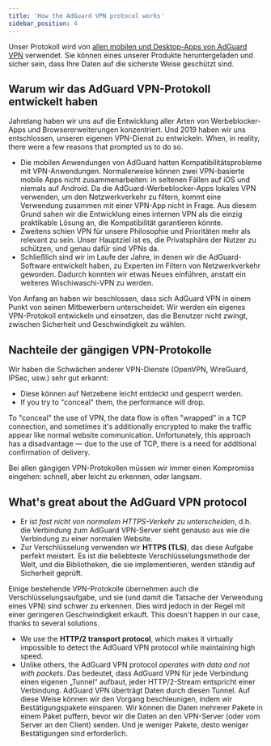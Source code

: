 ```yaml
---
title: 'How the AdGuard VPN protocol works'
sidebar_position: 4
---
```


Unser Protokoll wird von [allen mobilen und Desktop-Apps von AdGuard VPN](https://adguard-vpn.com/welcome.html) verwendet. Sie können eines unserer Produkte heruntergeladen und sicher sein, dass Ihre Daten auf die sicherste Weise geschützt sind.

## Warum wir das AdGuard VPN-Protokoll entwickelt haben

Jahrelang haben wir uns auf die Entwicklung aller Arten von Werbeblocker-Apps und Browsererweiterungen konzentriert. Und 2019 haben wir uns entschlossen, unseren eigenen VPN-Dienst zu entwickeln. When, in reality, there were a few reasons that prompted us to do so.

- Die mobilen Anwendungen von AdGuard hatten Kompatibilitätsprobleme mit VPN-Anwendungen. Normalerweise können zwei VPN-basierte mobile Apps nicht zusammenarbeiten: in seltenen Fällen auf iOS und niemals auf Android. Da die AdGuard-Werbeblocker-Apps lokales VPN verwenden, um den Netzwerkverkehr zu filtern, kommt eine Verwendung zusammen mit einer VPN-App nicht in Frage. Aus diesem Grund sahen wir die Entwicklung eines internen VPN als die einzig praktikable Lösung an, die Kompatibilität garantieren könnte.
- Zweitens schien VPN für unsere Philosophie und Prioritäten mehr als relevant zu sein. Unser Hauptziel ist es, die Privatsphäre der Nutzer zu schützen, und genau dafür sind VPNs da.
- Schließlich sind wir im Laufe der Jahre, in denen wir die AdGuard-Software entwickelt haben, zu Experten im Filtern von Netzwerkverkehr geworden. Dadurch konnten wir etwas Neues einführen, anstatt ein weiteres Wischiwaschi-VPN zu werden.

Von Anfang an haben wir beschlossen, dass sich AdGuard VPN in einem Punkt von seinen Mitbewerbern unterscheidet: Wir werden ein eigenes VPN-Protokoll entwickeln und einsetzen, das die Benutzer nicht zwingt, zwischen Sicherheit und Geschwindigkeit zu wählen.

## Nachteile der gängigen VPN-Protokolle

Wir haben die Schwächen anderer VPN-Dienste (OpenVPN, WireGuard, IPSec, usw.) sehr gut erkannt:

- Diese können auf Netzebene leicht entdeckt und gesperrt werden.
- If you try to "conceal" them, the performance will drop.

To "conceal" the use of VPN, the data flow is often "wrapped" in a TCP connection, and sometimes it's additionally encrypted to make the traffic appear like normal website communication. Unfortunately, this approach has a disadvantage — due to the use of TCP, there is a need for additional confirmation of delivery.

Bei allen gängigen VPN-Protokollen müssen wir immer einen Kompromiss eingehen: schnell, aber leicht zu erkennen, oder langsam.

## What's great about the AdGuard VPN protocol

- Er ist *fast nicht von normalem HTTPS-Verkehr zu unterscheiden*, d.h. die Verbindung zum AdGuard VPN-Server sieht genauso aus wie die Verbindung zu einer normalen Website.
- Zur Verschlüsselung verwenden wir **HTTPS (TLS)**, das diese Aufgabe perfekt meistert. Es ist die beliebteste Verschlüsselungsmethode der Welt, und die Bibliotheken, die sie implementieren, werden ständig auf Sicherheit geprüft.

Einige bestehende VPN-Protokolle übernehmen auch die Verschlüsselungsaufgabe, und sie (und damit die Tatsache der Verwendung eines VPN) sind schwer zu erkennen. Dies wird jedoch in der Regel mit einer geringeren Geschwindigkeit erkauft. This doesn't happen in our case, thanks to several solutions.

- We use the **HTTP/2 transport protocol**, which makes it virtually impossible to detect the AdGuard VPN protocol while maintaining high speed.
- Unlike others, the AdGuard VPN protocol *operates with data and not with packets*. Das bedeutet, dass AdGuard VPN für jede Verbindung einen eigenen „Tunnel“ aufbaut, jeder HTTP/2-Stream entspricht einer Verbindung. AdGuard VPN überträgt Daten durch diesen Tunnel. Auf diese Weise können wir den Vorgang beschleunigen, indem wir Bestätigungspakete einsparen. Wir können die Daten mehrerer Pakete in einem Paket puffern, bevor wir die Daten an den VPN-Server (oder vom Server an den Client) senden. Und je weniger Pakete, desto weniger Bestätigungen sind erforderlich.
